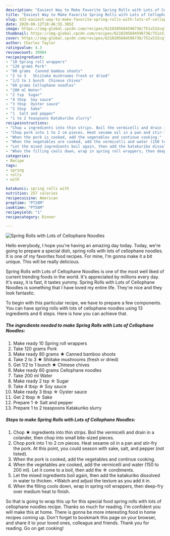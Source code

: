 ```yaml
---
description: "Easiest Way to Make Favorite Spring Rolls with Lots of Cellophane Noodles"
title: "Easiest Way to Make Favorite Spring Rolls with Lots of Cellophane Noodles"
slug: 433-easiest-way-to-make-favorite-spring-rolls-with-lots-of-cellophane-noodles
date: 2020-08-12T18:46:55.385Z
image: https://img-global.cpcdn.com/recipes/6210205684596736/751x532cq70/spring-rolls-with-lots-of-cellophane-noodles-recipe-main-photo.jpg
thumbnail: https://img-global.cpcdn.com/recipes/6210205684596736/751x532cq70/spring-rolls-with-lots-of-cellophane-noodles-recipe-main-photo.jpg
cover: https://img-global.cpcdn.com/recipes/6210205684596736/751x532cq70/spring-rolls-with-lots-of-cellophane-noodles-recipe-main-photo.jpg
author: Charles Taylor
ratingvalue: 4.3
reviewcount: 39984
recipeingredient:
- "10 Spring roll wrappers"
- "120 grams Pork"
- "80 grams  Canned bamboo shoots"
- "2 to 3   Shiitake mushrooms fresh or dried"
- "1/2 to 1 bunch  Chinese chives"
- "60 grams Cellophane noodles"
- "200 ml Water"
- "2 tsp  Sugar"
- "4 tbsp  Soy sauce"
- "3 tbsp  Oyster sauce"
- "2 tbsp  Sake"
- "1  Salt and pepper"
- "1 to 2 teaspoons Katakuriko slurry"
recipeinstructions:
- "Chop ★ ingredients into thin strips. Boil the vermicelli and drain in a colander, then chop into small bite-sized pieces."
- "Chop pork into 1 to 2 cm pieces. Heat sesame oil in a pan and stir-fry the pork. At this point, you could season with sake, salt, and pepper (not listed)."
- "When the pork is cooked, add the vegetables and continue cooking."
- "When the vegetables are cooked, add the vermicelli and water (150 to 200 ml). Let it come to a boil, then add the ☆ condiments."
- "Let the mixed ingredients boil again, then add the katakuriko dissolved in water to thicken. *Watch and adjust the texture as you add it in."
- "When the filling cools down, wrap in spring roll wrappers, then deep-fry over medium heat to finish."
categories:
- Recipe
tags:
- spring
- rolls
- with

katakunci: spring rolls with 
nutrition: 257 calories
recipecuisine: American
preptime: "PT20M"
cooktime: "PT58M"
recipeyield: "1"
recipecategory: Dinner

---
```



![Spring Rolls with Lots of Cellophane Noodles](https://img-global.cpcdn.com/recipes/6210205684596736/751x532cq70/spring-rolls-with-lots-of-cellophane-noodles-recipe-main-photo.jpg)

Hello everybody, I hope you're having an amazing day today. Today, we're going to prepare a special dish, spring rolls with lots of cellophane noodles. It is one of my favorites food recipes. For mine, I'm gonna make it a bit unique. This will be really delicious.

Spring Rolls with Lots of Cellophane Noodles is one of the most well liked of current trending foods in the world. It's appreciated by millions every day. It's easy, it is fast, it tastes yummy. Spring Rolls with Lots of Cellophane Noodles is something that I have loved my entire life. They're nice and they look fantastic.




To begin with this particular recipe, we have to prepare a few components. You can have spring rolls with lots of cellophane noodles using 13 ingredients and 6 steps. Here is how you can achieve that.

<!--inarticleads1-->

##### The ingredients needed to make Spring Rolls with Lots of Cellophane Noodles:

1. Make ready 10 Spring roll wrappers
1. Take 120 grams Pork
1. Make ready 80 grams ★ Canned bamboo shoots
1. Take 2 to 3  ★ Shiitake mushrooms (fresh or dried)
1. Get 1/2 to 1 bunch ★ Chinese chives
1. Make ready 60 grams Cellophane noodles
1. Take 200 ml Water
1. Make ready 2 tsp ☆ Sugar
1. Take 4 tbsp ☆ Soy sauce
1. Make ready 3 tbsp ☆ Oyster sauce
1. Get 2 tbsp ☆ Sake
1. Prepare 1 ☆ Salt and pepper
1. Prepare 1 to 2 teaspoons Katakuriko slurry




<!--inarticleads2-->

##### Steps to make Spring Rolls with Lots of Cellophane Noodles:

1. Chop ★ ingredients into thin strips. Boil the vermicelli and drain in a colander, then chop into small bite-sized pieces.
1. Chop pork into 1 to 2 cm pieces. Heat sesame oil in a pan and stir-fry the pork. At this point, you could season with sake, salt, and pepper (not listed).
1. When the pork is cooked, add the vegetables and continue cooking.
1. When the vegetables are cooked, add the vermicelli and water (150 to 200 ml). Let it come to a boil, then add the ☆ condiments.
1. Let the mixed ingredients boil again, then add the katakuriko dissolved in water to thicken. *Watch and adjust the texture as you add it in.
1. When the filling cools down, wrap in spring roll wrappers, then deep-fry over medium heat to finish.




So that is going to wrap this up for this special food spring rolls with lots of cellophane noodles recipe. Thanks so much for reading. I'm confident you will make this at home. There is gonna be more interesting food in home recipes coming up. Don't forget to bookmark this page on your browser, and share it to your loved ones, colleague and friends. Thank you for reading. Go on get cooking!
